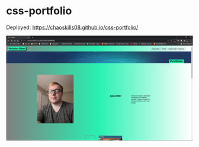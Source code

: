 # css-portfolio

Deployed: https://chaoskills08.github.io/css-portfolio/

![image](./assets/images/portfolio-image.png)